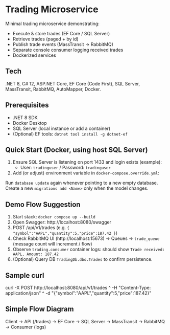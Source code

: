﻿# Trading Microservice

Minimal trading microservice demonstrating:
- Execute & store trades (EF Core / SQL Server)
- Retrieve trades (paged + by id)
- Publish trade events (MassTransit → RabbitMQ)
- Separate console consumer logging received trades
- Dockerized services

## Tech
.NET 8, C# 12, ASP.NET Core, EF Core (Code First), SQL Server, MassTransit, RabbitMQ, AutoMapper, Docker.

## Prerequisites
- .NET 8 SDK
- Docker Desktop
- SQL Server (local instance or add a container)
- (Optional) EF tools: `dotnet tool install -g dotnet-ef`

## Quick Start (Docker, using host SQL Server)
1. Ensure SQL Server is listening on port 1433 and login exists (example):
   - User: `tradinguser` / Password: `tradinguser`
2. Add (or adjust) environment variable in `docker-compose.override.yml`:

Run `database update` again whenever pointing to a new empty database. Create a new `migrations add <Name>` only when the model changes.

## Demo Flow Suggestion
1. Start stack: `docker compose up --build`
2. Open Swagger: http://localhost:8080/swagger
3. POST /api/v1/trades (e.g. `{ "symbol":"AAPL","quantity":5,"price":187.42 }`)
4. Check RabbitMQ UI (http://localhost:15673) → Queues → `trade_queue` (message count will increment / flow)
5. Observe `trading.consumer` container logs: should show `Trade received: AAPL, Amount: 187.42`
6. (Optional) Query DB `TradingDb.dbo.Trades` to confirm persistence.

## Sample curl
curl -X POST http://localhost:8080/api/v1/trades ^ -H "Content-Type: application/json" ^ -d "{"symbol":"AAPL","quantity":5,"price":187.42}"

## Simple Flow Diagram
Client -> API (/trades) -> EF Core -> SQL Server 
-> MassTransit -> RabbitMQ -> Consumer (logs)